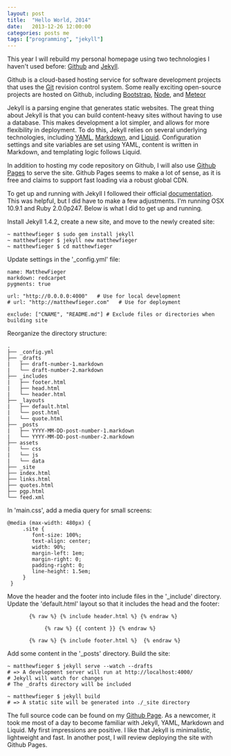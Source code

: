 ```yaml
---
layout: post
title:  "Hello World, 2014"
date:   2013-12-26 12:00:00
categories: posts me
tags: ["programming", "jekyll"]
---
```


This year I will rebuild my personal homepage using two technologies I haven't used before: [Github](https://github.com/) and [Jekyll](http://jekyllrb.com/).

Github is a cloud-based hosting service for software development projects that uses the [Git](http://git-scm.com/) revision control system.  Some really exciting open-source projects are hosted on Github, including [Bootstrap](https://github.com/twbs/bootstrap), [Node](https://github.com/joyent/node), and [Meteor](https://github.com/meteor/meteor)

Jekyll is a parsing engine that generates static websites.  The great thing about Jekyll is that you can build content-heavy sites without having to use a database.  This makes development a lot simpler, and allows for more flexibility in deployment.  To do this, Jekyll relies on several underlying technologies, including [YAML](http://www.yaml.org/), [Markdown](http://daringfireball.net/projects/markdown/), and [Liquid](http://liquidmarkup.org/).  Configuration settings and site variables are set using YAML, content is written in Markdown, and templating logic follows Liquid.

In addition to hosting my code repository on Github, I will also use [Github Pages](http://pages.github.com/) to serve the site.  Github Pages seems to make a lot of sense, as it is free and claims to support fast loading via a robust global CDN.

To get up and running with Jekyll I followed their official [documentation](http://jekyllrb.com/docs/home/).  This was helpful, but I did have to make a few adjustments.  I'm running OSX 10.9.1 and Ruby 2.0.0p247.  Below is what I did to get up and running.

Install Jekyll 1.4.2, create a new site, and move to the newly created site:

	~ matthewfieger $ sudo gem install jekyll
	~ matthewfieger $ jekyll new matthewfieger
	~ matthewfieger $ cd matthewfieger

Update settings in the '_config.yml' file:

	name: MatthewFieger
	markdown: redcarpet
	pygments: true

	url: "http://0.0.0.0:4000"   # Use for local development
	# url: "http://matthewfieger.com"   # Use for deployment

	exclude: ["CNAME", "README.md"] # Exclude files or directories when building site


Reorganize the directory structure:

	.
	├── _config.yml
	├── _drafts
	|   ├── draft-number-1.markdown
	|   └── draft-number-2.markdown
	├── _includes
	|   ├── footer.html
	|   ├── head.html
	|   └── header.html
	├── _layouts
	|   ├── default.html
	|   └── post.html
	|   └── quote.html
	├── _posts
	|   ├── YYYY-MM-DD-post-number-1.markdown
	|   └── YYYY-MM-DD-post-number-2.markdown
	├── assets
	|   └── css
	|   └── js
	|   └── data
	├── _site
	├── index.html
	├── links.html
	├── quotes.html
	├── pgp.html
	└── feed.xml


In 'main.css', add a media query for small screens:

	@media (max-width: 480px) {
		 .site {
			font-size: 100%;
			text-align: center;
			width: 90%;
			margin-left: 1em;
			margin-right: 0;
			padding-right: 0;
			line-height: 1.5em;
		 }
 	 }


Move the header and the footer into include files in the '_include' directory.  Update the 'default.html' layout so that it includes the head and the footer:

	       {% raw %} {% include header.html %} {% endraw %}

           		{% raw %} {{ content }} {% endraw %}

           {% raw %} {% include footer.html %}  {% endraw %}

Add some content in the '_posts' directory.  Build the site:

	~ matthewfieger $ jekyll serve --watch --drafts
	# => A development server will run at http://localhost:4000/
	# Jekyll will watch for changes
	# The _drafts directory will be included

	~ matthewfieger $ jekyll build
	# => A static site will be generated into ./_site directory

The full source code can be found on my [Github Page](https://github.com/matthewfieger/matthewfieger.github.io).  As a newcomer, it took me most of a day to become familiar with Jekyll, YAML, Markdown and Liquid. My first impressions are positive.  I like that Jekyll is minimalistic, lightweight and fast.  In another post, I will review deploying the site with Github Pages.